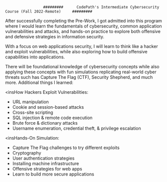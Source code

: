                      #########      CodePath's Intermediate Cybersecurity Course (Fall 2022-Remote)     #########   
                     

After successfully completing the Pre-Work, I got admitted into this program where I would learn the fundamentals of cybersecurity, common application vulnerabilities and attacks, and hands-on practice to explore both offensive and defensive strategies in information security. 

With a focus on web applications security, I will learn to think like a hacker and exploit vulnerabilities, while also exploring how to build offensive capabilities into applications. 

There will be foundational knowledge of cybersecurity concepts while also applying these concepts with fun simulations replicating real-world cyber threats such has Capture The Flag (CTF), Security Shepherd, and much more. Additional things I learned:

 <insHow Hackers Exploit Vulnerabilities:</ins>                                                          
- URL manipulation
- Cookie and session-based attacks
- Cross-site scripting
- SQL injection & remote code execution
- Brute force & dictionary attacks
- Username enumeration, credential theft, & privilege escalation


 <insHands-On Simulation:</ins>
- Capture The Flag challenges to try different exploits
- Cryptography
- User authentication strategies
- Installing machine infrastructure
- Offensive strategies for web apps
- Learn to build more secure applications
